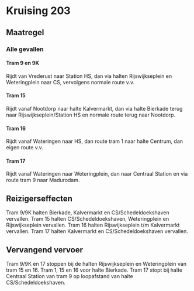 # Kruising 203
## Maatregel
### Alle gevallen

#### Tram 9 en 9K
Rijdt van Vrederust naar Station HS, dan via halten Rijswijkseplein en Weteringplein naar CS, vervolgens normale route v.v.

#### Tram 15
Rijdt vanaf Nootdorp naar halte Kalvermarkt, dan via halte Bierkade terug naar Rijswijkseplein/Station HS en normale route terug naar Nootdorp.

#### Tram 16
Rijdt vanaf Wateringen naar HS, dan route tram 1 naar halte Centrum, dan eigen route v.v.

#### Tram 17
Rijdt vanaf Wateringen naar Weteringplein, dan naar Centraal Station en via route tram 9 naar Madurodam.

## Reizigerseffecten
Tram 9/9K halten Bierkade, Kalvermarkt en CS/Schedeldoekshaven vervallen.
Tram 15 halten CS/Schedeldoekshaven, Weteringplein en Rijswijkseplein vervallen.
Tram 16 halten Rijswijkseplein t/m Kalvermarkt vervallen.
Tram 17 halten Kalvermarkt en CS/Schedeldoekshaven vervallen.

## Vervangend vervoer
Tram 9/9K en 17 stoppen bij de halten Rijswijkseplein en Weteringplein van tram 15 en 16.
Tram 1, 15 en 16 voor halte Bierkade.
Tram 17 stopt bij halte Centraal Station van tram 9 op loopafstand van halte CS/Schedeldoekshaven.


